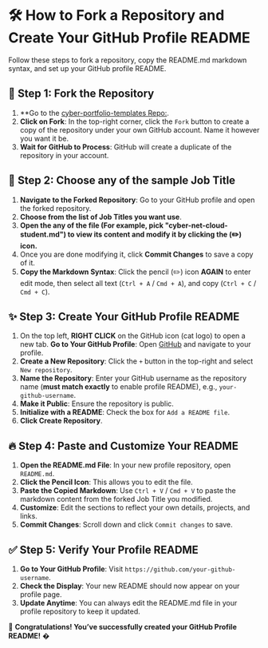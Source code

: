 # 🛠️ How to Fork a Repository and Create Your GitHub Profile README

Follow these steps to fork a repository, copy the README.md markdown syntax, and set up your GitHub profile README.

## 🚀 Step 1: Fork the Repository
1. **Go to the [cyber-portfolio-templates Repo:](https://github.com/emiliedionisio/cyber-portfolio-templates).
2. **Click on Fork**: In the top-right corner, click the `Fork` button to create a copy of the repository under your own GitHub account. Name it however you want it be.
3. **Wait for GitHub to Process**: GitHub will create a duplicate of the repository in your account.

## 📝 Step 2: Choose any of the sample Job Title
1. **Navigate to the Forked Repository**: Go to your GitHub profile and open the forked repository.
2. **Choose from the list of Job Titles you want use**.
3. **Open the any of the file (For example, pick "cyber-net-cloud-student.md") to view its content and modify it by clicking the (✏️) icon.**
4. Once you are done modifying it, click **Commit Changes** to save a copy of it.
5. **Copy the Markdown Syntax**: Click the pencil (✏️) icon **AGAIN** to enter edit mode, then select all text (`Ctrl + A` / `Cmd + A`), and copy (`Ctrl + C` / `Cmd + C`).

## ✨ Step 3: Create Your GitHub Profile README
1. On the top left, **RIGHT CLICK** on the GitHub icon (cat logo) to open a new tab. **Go to Your GitHub Profile**: Open [GitHub](https://github.com/) and navigate to your profile.
2. **Create a New Repository**: Click the `+` button in the top-right and select `New repository`.
3. **Name the Repository**: Enter your GitHub username as the repository name (**must match exactly** to enable profile README), e.g., `your-github-username`.
4. **Make it Public**: Ensure the repository is public.
5. **Initialize with a README**: Check the box for `Add a README file`.
6. **Click Create Repository**.

## 🔥 Step 4: Paste and Customize Your README
1. **Open the README.md File**: In your new profile repository, open `README.md`.
2. **Click the Pencil Icon**: This allows you to edit the file.
3. **Paste the Copied Markdown**: Use `Ctrl + V` / `Cmd + V` to paste the markdown content from the forked Job Title you modified.
4. **Customize**: Edit the sections to reflect your own details, projects, and links.
5. **Commit Changes**: Scroll down and click `Commit changes` to save.

## ✅ Step 5: Verify Your Profile README
1. **Go to Your GitHub Profile**: Visit `https://github.com/your-github-username`.
2. **Check the Display**: Your new README should now appear on your profile page.
3. **Update Anytime**: You can always edit the README.md file in your profile repository to keep it updated.

🎉 **Congratulations! You’ve successfully created your GitHub Profile README!** �
